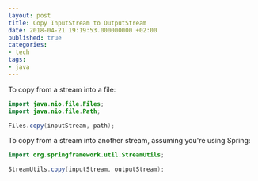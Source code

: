 ```yaml
---
layout: post
title: Copy InputStream to OutputStream
date: 2018-04-21 19:19:53.000000000 +02:00
published: true
categories:
- tech
tags:
- java
---
```


To copy from a stream into a file:

```java
import java.nio.file.Files;
import java.nio.file.Path;

Files.copy(inputStream, path);
```

To copy from a stream into another stream, assuming you're using Spring:

```java
import org.springframework.util.StreamUtils;

StreamUtils.copy(inputStream, outputStream);
```
